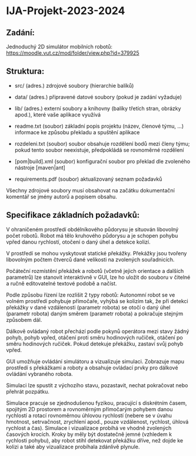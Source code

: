 # IJA-Projekt-2023-2024

## Zadání:
Jednoduchý 2D simulátor mobilních robotů:
https://moodle.vut.cz/mod/folder/view.php?id=379925

## Struktura:
- src/             (adres.) zdrojové soubory (hierarchie balíků)


- data/            (adres.) připravené datové soubory (pokud je zadání vyžaduje)


- lib/             (adres.) externí soubory a knihovny (balíky třetích stran, obrázky apod.), které vaše aplikace využívá


- readme.txt       (soubor) základní popis projektu (název, členové týmu, ...) informace ke způsobu překladu a spuštění aplikace


- rozdeleni.txt    (soubor) soubor obsahuje rozdělení bodů mezi členy týmu; pokud tento soubor neexistuje, předpokládá se rovnoměrné rozdělení


- [pom|build].xml  (soubor) konfigurační soubor pro překlad dle zvoleného nástroje [maven|ant]


- requirements.pdf (soubor) aktualizovaný seznam požadavků

Všechny zdrojové soubory musí obsahovat na začátku dokumentační komentář se jmény autorů a popisem obsahu.

## Specifikace základních požadavků:
V ohraničeném prostředí obdélníkového půdorysu je situován libovolný počet robotů.
Robot má tělo kruhového půdorysu a je schopen pohybu vpřed
danou rychlostí,
otočení o daný úhel
a detekce kolizí.


V prostředí se mohou vyskytovat statické překážky. Překážky jsou tvořeny libovolným počtem čtverců dané velikosti na zvolených souřadnicích.


Počáteční rozmístění překážek a robotů (včetně jejich orientace a dalších parametrů) lze stanovit interaktivně v GUI,
lze ho uložit do souboru v čitelné a ručně editovatelné textové podobě a načíst.


Podle způsobu řízení lze rozlišit 2 typy robotů:
Autonomní robot se ve volném prostředí
pohybuje přímočaře,
vyhýbá se kolizím tak, že při detekci překážky v dané vzdálenosti (parametr robota) se otočí o daný úhel (parametr robota) daným směrem (parametr robota) a pokračuje stejným způsobem dál.

Dálkově ovládaný robot přechází podle pokynů operátora mezi stavy
žádný pohyb,
pohyb vpřed,
otáčení proti směru hodinových ručiček, otáčení po směru hodinových ručiček.
Pokud detekuje překážku, zastaví svůj pohyb vpřed.

GUI umožňuje ovládání simulátoru a vizualizuje simulaci. Zobrazuje mapu prostředí s překážkami a roboty a obsahuje ovládací prvky pro dálkové ovládání vybraného robota.

Simulaci lze spustit z výchozího stavu, pozastavit, nechat pokračovat nebo přehrát pozpátku.

Simulace pracuje se zjednodušenou fyzikou, pracující s diskrétním časem, spojitým 2D prostorem a rovnoměrným přímočarým pohybem danou rychlostí a rotací rovnoměrnou úhlovou rychlostí (nebere se v úvahu hmotnost, setrvačnost, zrychlení apod., pouze vzdálenost, rychlost, úhlová rychlost a čas). Simulace i vizualizace probíhá ve vhodně zvolených časových krocích. Kroky by měly být dostatečně jemné (vzhledem k rychlosti pohybu), aby robot stihl detekovat překážku dříve, než dojde ke kolizi a také aby vizualizace probíhala zdánlivě plynule.


